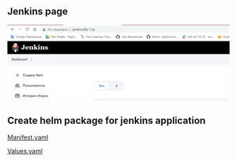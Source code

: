 ## Jenkins page
![jenkins](jenkins.PNG)
## Create helm package for jenkins application
[Manifest.yaml](https://github.com/anton-bartoshevich/sa.it-academy.by/blob/md-sa2-23-23/Anton_Bartoshevich/14.K8S/helm-source/jenkins/templates/deployment.yaml)


[Values.yaml](https://github.com/anton-bartoshevich/sa.it-academy.by/blob/md-sa2-23-23/Anton_Bartoshevich/14.K8S/helm-source/jenkins/values.yaml)


